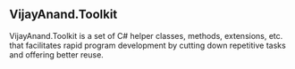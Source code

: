 ## VijayAnand.Toolkit

VijayAnand.Toolkit is a set of C# helper classes, methods, extensions, etc. that facilitates rapid program development by cutting down repetitive tasks and offering better reuse.